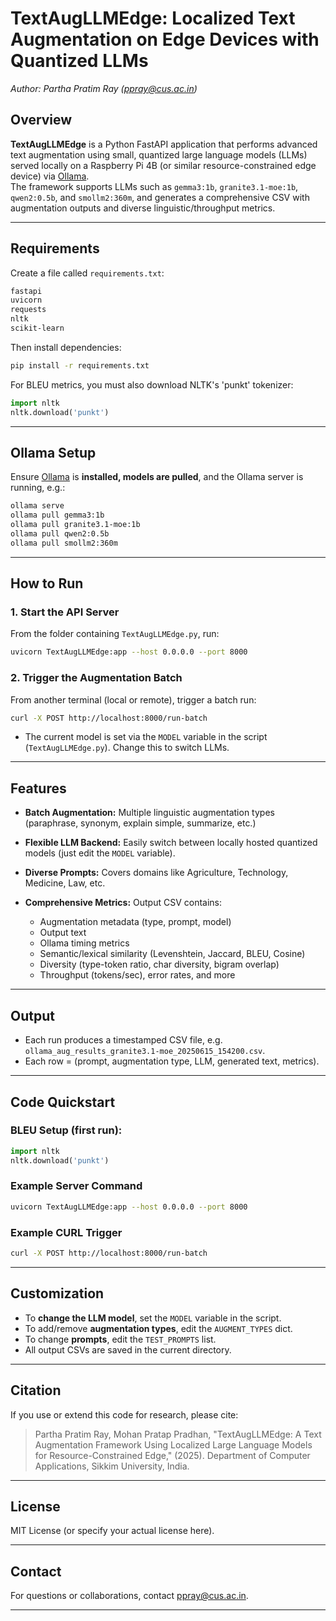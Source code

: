 # TextAugLLMEdge: Localized Text Augmentation on Edge Devices with Quantized LLMs

_Author: Partha Pratim Ray (ppray@cus.ac.in)_

## Overview

**TextAugLLMEdge** is a Python FastAPI application that performs advanced text augmentation using small, quantized large language models (LLMs) served locally on a Raspberry Pi 4B (or similar resource-constrained edge device) via [Ollama](https://ollama.com/).  
The framework supports LLMs such as `gemma3:1b`, `granite3.1-moe:1b`, `qwen2:0.5b`, and `smollm2:360m`, and generates a comprehensive CSV with augmentation outputs and diverse linguistic/throughput metrics.

---

## Requirements

Create a file called `requirements.txt`:

```txt
fastapi
uvicorn
requests
nltk
scikit-learn
````

Then install dependencies:

```bash
pip install -r requirements.txt
```

For BLEU metrics, you must also download NLTK's 'punkt' tokenizer:

```python
import nltk
nltk.download('punkt')
```

---

## Ollama Setup

Ensure [Ollama](https://ollama.com/) is **installed, models are pulled**, and the Ollama server is running, e.g.:

```bash
ollama serve
ollama pull gemma3:1b
ollama pull granite3.1-moe:1b
ollama pull qwen2:0.5b
ollama pull smollm2:360m
```

---

## How to Run

### 1. **Start the API Server**

From the folder containing `TextAugLLMEdge.py`, run:

```bash
uvicorn TextAugLLMEdge:app --host 0.0.0.0 --port 8000
```

### 2. **Trigger the Augmentation Batch**

From another terminal (local or remote), trigger a batch run:

```bash
curl -X POST http://localhost:8000/run-batch
```

* The current model is set via the `MODEL` variable in the script (`TextAugLLMEdge.py`). Change this to switch LLMs.

---

## Features

* **Batch Augmentation:** Multiple linguistic augmentation types (paraphrase, synonym, explain simple, summarize, etc.)
* **Flexible LLM Backend:** Easily switch between locally hosted quantized models (just edit the `MODEL` variable).
* **Diverse Prompts:** Covers domains like Agriculture, Technology, Medicine, Law, etc.
* **Comprehensive Metrics:** Output CSV contains:

  * Augmentation metadata (type, prompt, model)
  * Output text
  * Ollama timing metrics
  * Semantic/lexical similarity (Levenshtein, Jaccard, BLEU, Cosine)
  * Diversity (type-token ratio, char diversity, bigram overlap)
  * Throughput (tokens/sec), error rates, and more

---

## Output

* Each run produces a timestamped CSV file, e.g. `ollama_aug_results_granite3.1-moe_20250615_154200.csv`.
* Each row = (prompt, augmentation type, LLM, generated text, metrics).

---

## Code Quickstart

### BLEU Setup (first run):

```python
import nltk
nltk.download('punkt')
```

### Example Server Command

```bash
uvicorn TextAugLLMEdge:app --host 0.0.0.0 --port 8000
```

### Example CURL Trigger

```bash
curl -X POST http://localhost:8000/run-batch
```

---

## Customization

* To **change the LLM model**, set the `MODEL` variable in the script.
* To add/remove **augmentation types**, edit the `AUGMENT_TYPES` dict.
* To change **prompts**, edit the `TEST_PROMPTS` list.
* All output CSVs are saved in the current directory.

---

## Citation

If you use or extend this code for research, please cite:

> Partha Pratim Ray, Mohan Pratap Pradhan, "TextAugLLMEdge: A Text Augmentation Framework Using Localized Large Language Models for Resource-Constrained Edge," (2025).
> Department of Computer Applications, Sikkim University, India.

---

## License

MIT License (or specify your actual license here).

---

## Contact

For questions or collaborations, contact [ppray@cus.ac.in](mailto:ppray@cus.ac.in).

---

